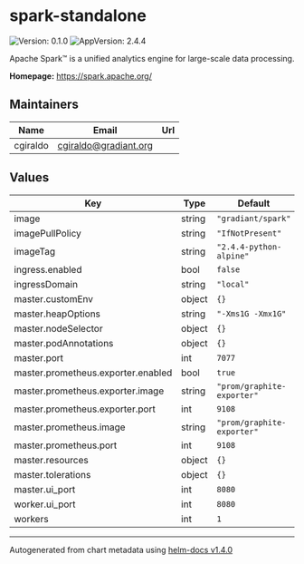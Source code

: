 # spark-standalone

![Version: 0.1.0](https://img.shields.io/badge/Version-0.1.0-informational?style=flat-square) ![AppVersion: 2.4.4](https://img.shields.io/badge/AppVersion-2.4.4-informational?style=flat-square)

Apache Spark™ is a unified analytics engine for large-scale data processing.

**Homepage:** <https://spark.apache.org/>

## Maintainers

| Name | Email | Url |
| ---- | ------ | --- |
| cgiraldo | cgiraldo@gradiant.org |  |

## Values

| Key | Type | Default | Description |
|-----|------|---------|-------------|
| image | string | `"gradiant/spark"` |  |
| imagePullPolicy | string | `"IfNotPresent"` |  |
| imageTag | string | `"2.4.4-python-alpine"` |  |
| ingress.enabled | bool | `false` |  |
| ingressDomain | string | `"local"` |  |
| master.customEnv | object | `{}` |  |
| master.heapOptions | string | `"-Xms1G -Xmx1G"` |  |
| master.nodeSelector | object | `{}` |  |
| master.podAnnotations | object | `{}` |  |
| master.port | int | `7077` |  |
| master.prometheus.exporter.enabled | bool | `true` |  |
| master.prometheus.exporter.image | string | `"prom/graphite-exporter"` |  |
| master.prometheus.exporter.port | int | `9108` |  |
| master.prometheus.image | string | `"prom/graphite-exporter"` |  |
| master.prometheus.port | int | `9108` |  |
| master.resources | object | `{}` |  |
| master.tolerations | object | `{}` |  |
| master.ui_port | int | `8080` |  |
| worker.ui_port | int | `8080` |  |
| workers | int | `1` |  |

----------------------------------------------
Autogenerated from chart metadata using [helm-docs v1.4.0](https://github.com/norwoodj/helm-docs/releases/v1.4.0)
